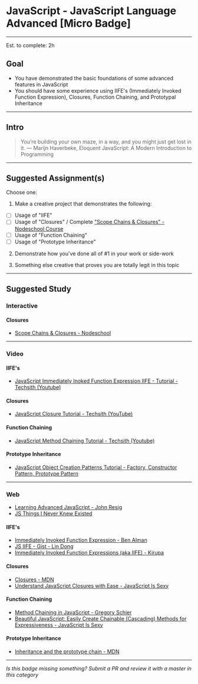 # JavaScript - JavaScript Language Advanced  [Micro Badge]

-----

Est. to complete: 2h

## Goal
- You have demonstrated the basic foundations of some advanced features in JavaScript
- You should have some experience using IIFE's (Immediately Invoked Function Expression), Closures, Function Chaining, and Prototypal Inheritance


-----

## Intro

> You’re building your own maze, in a way, and you might just get lost in it. ― Marijn Haverbeke, Eloquent JavaScript: A Modern Introduction to Programming


-----


## Suggested Assignment(s)

Choose one:

1) Make a creative project that demonstrates the following:
- [ ] Usage of "IIFE"
- [ ] Usage of "Closures" / Complete ["Scope Chains & Closures" - Nodeschool Course](https://github.com/jesstelford/scope-chains-closures)
- [ ] Usage of "Function Chaining"
- [ ] Usage of "Prototype Inheritance"

2) Demonstrate how you've done all of #1 in your work or side-work

3) Something else creative that proves you are totally legit in this topic


-----


## Suggested Study

### Interactive

#### Closures

- [Scope Chains & Closures - Nodeschool](https://github.com/jesstelford/scope-chains-closures)


-----


### Video

#### IIFE's

- [JavaScript Immediately Inoked Function Expression IIFE - Tutorial - Techsith (Youtube)](https://www.youtube.com/watch?v=eY7u388cvM4)

#### Closures

- [JavaScript Closure Tutorial - Techsith (YouTube)](https://youtu.be/71AtaJpJHw0)

#### Function Chaining

- [JavaScript Method Chaining Tutorial - Techsith (Youtube)](https://youtu.be/5rwuKH-zdos)

#### Prototype Inheritance

- [JavaScript Object Creation Patterns Tutorial - Factory, Constructor Pattern, Prototype Pattern](https://youtu.be/xizFJHKHdHw?list=PL7pEw9n3GkoW5bYOhVAtmJlak3ZK7SaDf)


-----


### Web

- [Learning Advanced JavaScript - John Resig](http://ejohn.org/apps/learn/)
- [JS Things I Never Knew Existed](https://air.ghost.io/js-things-i-never-knew-existed/)

#### IIFE's

- [Immediately Invoked Function Expression - Ben Alman](http://benalman.com/news/2010/11/immediately-invoked-function-expression/)
- [JS IIFE - Gist - Lin Dong](https://gist.github.com/ldong/0904e42bc2690233a9eb)
- [Immediately Invoked Function Expressions (aka IIFE) - Kirupa](https://www.kirupa.com/html5/immediately_invoked_function_expressions_iife.htm)

#### Closures

- [Closures - MDN](https://developer.mozilla.org/en-US/docs/Web/JavaScript/Closures)
- [Understand JavaScript Closures with Ease - JavaScript Is Sexy](http://javascriptissexy.com/understand-javascript-closures-with-ease/)

#### Function Chaining

- [Method Chaining in JavaScript - Gregory Schier ](http://schier.co/blog/2013/11/14/method-chaining-in-javascript.html)
- [Beautiful JavaScript: Easily Create Chainable (Cascading) Methods for Expressiveness - JavaScript Is Sexy](http://javascriptissexy.com/beautiful-javascript-easily-create-chainable-cascading-methods-for-expressiveness/)

#### Prototype Inheritance

- [Inheritance and the prototype chain - MDN](https://developer.mozilla.org/en-US/docs/Web/JavaScript/Inheritance_and_the_prototype_chain)


-----

  *Is this badge missing something? Submit a PR and review it with a master in this category*
